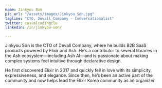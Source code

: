 ```yaml
---
name: Jinkyou Son
pic_url: "/assets/images/Jinkyou_Son.jpg"
tagline: "CTO, Devall Company - Conversationalist"
twitter: casualcodingclu
linkedin: /in/jinkyou-son/

---
```

Jinkyou Son is the CTO of Devall Company, where he builds B2B SaaS products powered by Elixir and Ash. He’s a contributor to several libraries in the Ash ecosystem—including Ash AI—and is passionate about making complex systems feel intuitive through declarative design.

He first discovered Elixir in 2017 and quickly fell in love with its simplicity, expressiveness, and elegance. Since then, he’s been an active part of the community and now helps lead the Elixir Korea community as an organizer.